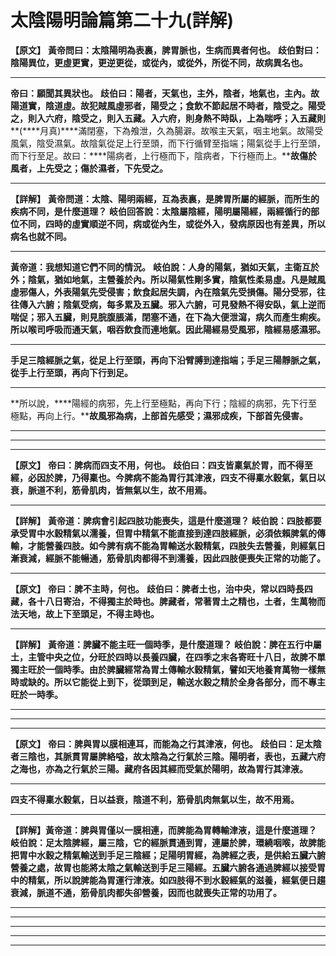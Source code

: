 # 太陰陽明論篇第二十九(詳解)

**【原文】**
**黃帝問曰：太陰陽明為表裏，脾胃脈也，生病而異者何也。**
**歧伯對曰：陰陽異位，更虛更實，更逆更從，或從內，或從外，所從不同，故病異名也。**
****
**帝曰：願聞其異狀也。**
**歧伯曰：陽者，天氣也，主外，陰者，地氣也，主內。故陽道實，陰道虛。故犯賊風虛邪者，陽受之；食飲不節起居不時者，陰受之。陽受之，則入六府，陰受之，則入五藏。入六府，則身熱不時臥，上為喘呼；入五藏則****(****月真)****滿閉塞，下為飧泄，久為腸澼。故喉主天氣，咽主地氣。故陽受風氣，陰受濕氣。故陰氣從足上行至頭，而下行循臂至指端；陽氣從手上行至頭，而下行至足。故曰：****陽病者，上行極而下，陰病者，下行極而上。****故傷於風者，上先受之；傷於濕者，下先受之。**
****
**【詳解】**
**黃帝問道：太陰、陽明兩經，互為表裏，是脾胃所屬的經脈，而所生的疾病不同，是什麼道理？**
**岐伯回答說：太陰屬陰經，陽明屬陽經，兩經循行的部位不同，四時的虛實順逆不同，病或從內生，或從外入，發病原因也有差異，所以病名也就不同。**
****
**黃帝道：我想知道它們不同的情況。**
**岐伯說：人身的陽氣，猶如天氣，主衛互於外；陰氣，猶如地氣，主營養於內。所以陽氣性剛多實，陰氣性柔易虛。凡是賊風虛邪傷人，外表陽氣先受侵害；飲食起居失調，內在陰氣先受損傷。陽分受邪，往往傳入六腑；陰氣受病，每多累及五臟。邪入六腑，可見發熱不得安臥，氣上逆而喘促；邪入五臟，則見脘腹脹滿，閉塞不通，在下為大便泄瀉，病久而產生痢疾。所以喉司呼吸而通天氣，咽吞飲食而連地氣。因此陽經易受風邪，陰經易感濕邪。**
****
**手足三陰經脈之氣，從足上行至頭，再向下沿臂膊到達指端；手足三陽靜脈之氣，從手上行至頭，再向下行到足。**
****
**所以說，****陽經的病邪，先上行至極點，再向下行；陰經的病邪，先下行至極點，再向上行。****故風邪為病，上部首先感受；濕邪成疾，下部首先侵害。**
****
****
****
**【原文】**
**帝曰：脾病而四支不用，何也。**
**歧伯曰：四支皆稟氣於胃，而不得至經，必因於脾，乃得稟也。今脾病不能為胃行其津液，四支不得稟水穀氣，氣日以衰，脈道不利，筋骨肌肉，皆無氣以生，故不用焉。**
****
**【詳解】**
**黃帝道：脾病會引起四肢功能喪失，這是什麼道理？**
**岐伯說：四肢都要承受胃中水穀精氣以濡養，但胃中精氣不能直接到達四肢經脈，必須依賴脾氣的傳輸，才能營養四肢。如今脾有病不能為胃輸送水穀精氣，四肢失去營養，則經氣日漸衰減，經脈不能暢通，筋骨肌肉都得不到濡養，因此四肢便喪失正常的功能了。**
****
**【原文】**
**帝曰：脾不主時，何也。**
**歧伯曰：脾者土也，治中央，常以四時長四藏，各十八日寄治，不得獨主於時也。脾藏者，常著胃土之精也，土者，生萬物而法天地，故上下至頭足，不得主時也。**
****
**【詳解】**
**黃帝道：脾臟不能主旺一個時季，是什麼道理？**
**岐伯說：脾在五行中屬土，主管中央之位，分旺於四時以長養四臟，在四季之末各寄旺十八日，故脾不單獨主旺於一個時季。由於脾臟經常為胃土傳輸水穀精氣，譬如天地養育萬物一樣無時或缺的。所以它能從上到下，從頭到足，輸送水穀之精於全身各部分，而不專主旺於一時季。**
****
****
****
**【原文】**
**帝曰：脾與胃以膜相連耳，而能為之行其津液，何也。**
**歧伯曰：足太陰者三陰也，其脈貫胃屬脾絡嗌，故太陰為之行氣於三陰。陽明者，表也，五藏六府之海也，亦為之行氣於三陽。藏府各因其經而受氣於陽明，故為胃行其津液。**
****
**四支不得稟水穀氣，日以益衰，陰道不利，筋骨肌肉無氣以生，故不用焉。**
****
**【詳解】****黃帝道：脾與胃僅以一膜相連，而脾能為胃轉輸津液，這是什麼道理？**
**岐伯說：足太陰脾經，屬三陰，它的經脈貫通到胃，連屬於脾，環繞咽喉，故脾能把胃中水穀之精氣輸送到手足三陰經；足陽明胃經，為脾經之表，是供給五臟六腑營養之處，故胃也能將太陰之氣輸送到手足三陽經。五臟六腑各通過脾經以接受胃中的精氣，所以說脾能為胃運行津液。如四肢得不到水穀經氣的滋養，經氣便日趨衰減，脈道不通，筋骨肌肉都失卻營養，因而也就喪失正常的功用了。******
****
****
****
****
****


